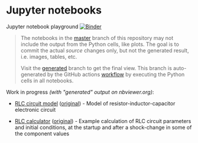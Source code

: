 # Jupyter notebooks

Jupyter notebook playground
[![Binder](https://mybinder.org/badge.svg)](https://mybinder.org/v2/gh/trundev/notebook/master)

> The notebooks in the [master](../../tree/master) branch of this repository may not include the output from the Python cells, like plots.
> The goal is to commit the actual _source_ changes only, but not the generated result, i.e. images, tables, etc.
>
> Visit the [generated](../../tree/generated) branch to get the final view. This branch is auto-generated by the GitHub actions
> [workflow](.github/workflows/main.yml#L62-L70) by executing the Python cells in all notebooks.


Work in progress _(with "generated" output on nbviewer.org)_:

- [RLC circuit model](https://nbviewer.org/github/trundev/notebook/tree/generated/rlc_circuit.ipynb) ([original](rlc_circuit.ipynb)) - Model of resistor-inductor-capacitor electronic circuit

- [RLC calculator](https://nbviewer.org/github/trundev/notebook/tree/generated/rlc_calc.ipynb) ([original](rlc_calc.ipynb)) - Example calculation
of RLC circuit parameters and initial conditions, at the startup and after a shock-change in some of the component values
